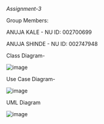*Assignment-3*


Group Members:

ANUJA KALE - NU ID: 002700699

ANUJA SHINDE - NU ID: 002747948


Class Diagram- 

![image](https://user-images.githubusercontent.com/62926535/205758586-72d91ace-42b8-4e25-879b-6a08ed2d4416.png)


Use Case Diagram-

![image](https://user-images.githubusercontent.com/62926535/205758660-1d6d690b-4621-46ae-80a5-3207b925fec2.png)


UML Diagram 

![image](https://user-images.githubusercontent.com/62926535/205758695-6a43c30c-76a3-4d01-a798-dc332d9b3dc5.png)







